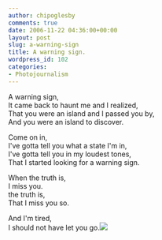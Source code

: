 ```yaml
---
author: chipoglesby
comments: true
date: 2006-11-22 04:36:00+00:00
layout: post
slug: a-warning-sign
title: A warning sign.
wordpress_id: 102
categories:
- Photojournalism
---
```


A warning sign,   
It came back to haunt me and I realized,   
That you were an island and I passed you by,   
And you were an island to discover.   
  
Come on in,   
I've gotta tell you what a state I'm in,   
I've gotta tell you in my loudest tones,   
That I started looking for a warning sign.   
  
When the truth is,   
I miss you.   
the truth is,   
That I miss you so.   
  
And I'm tired,   
I should not have let you go.[![](http://photos1.blogger.com/blogger2/1441/2633/400/l1015.jpg)](http://photos1.blogger.com/blogger2/1441/2633/1600/l1015.jpg)
